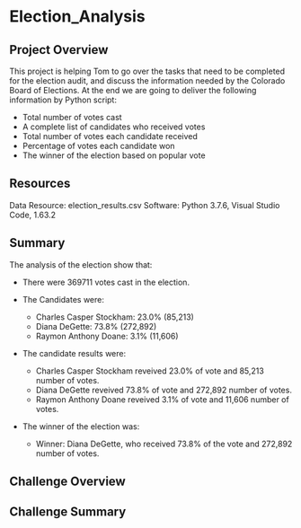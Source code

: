 # Election_Analysis
## Project Overview
This project is helping Tom to go over the tasks that need to be completed for the election audit, and discuss the information needed by the Colorado Board of Elections. At the end we are going to deliver the following information by Python script: 
* Total number of votes cast
* A complete list of candidates who received votes
* Total number of votes each candidate received
* Percentage of votes each candidate won
* The winner of the election based on popular vote

## Resources
Data Resource: election_results.csv
Software: Python 3.7.6, Visual Studio Code, 1.63.2

## Summary
The analysis of the election show that:
* There were 369711 votes cast in the election.
* The Candidates were:
  - Charles Casper Stockham: 23.0% (85,213)
  - Diana DeGette: 73.8% (272,892)
  - Raymon Anthony Doane: 3.1% (11,606)

* The candidate results were:
  - Charles Casper Stockham reveived 23.0% of vote and 85,213 number of votes.
  - Diana DeGette reveived 73.8% of vote and 272,892 number of votes.
  - Raymon Anthony Doane reveived 3.1% of vote and 11,606 number of votes. 
* The winner of the election was:
  - Winner: Diana DeGette, who received 73.8% of the vote and 272,892 number of votes.
## Challenge Overview

## Challenge Summary
